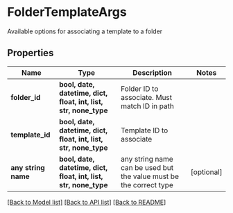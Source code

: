 # FolderTemplateArgs

Available options for associating a template to a folder

## Properties
Name | Type | Description | Notes
------------ | ------------- | ------------- | -------------
**folder_id** | **bool, date, datetime, dict, float, int, list, str, none_type** | Folder ID to associate. Must match ID in path | 
**template_id** | **bool, date, datetime, dict, float, int, list, str, none_type** | Template ID to associate | 
**any string name** | **bool, date, datetime, dict, float, int, list, str, none_type** | any string name can be used but the value must be the correct type | [optional]

[[Back to Model list]](../README.md#documentation-for-models) [[Back to API list]](../README.md#documentation-for-api-endpoints) [[Back to README]](../README.md)


